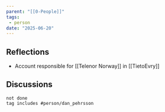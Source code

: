 ```yaml
---
parent: "[[0-People]]"
tags:
 - person
date: "2025-06-20"
---
```

## Reflections
* Account responsible for [[Telenor Norway]] in [[TietoEvry]]
## Discussions
```tasks
not done
tag includes #person/dan_pehrsson
```

